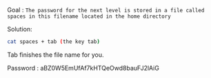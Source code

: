 Goal : `The password for the next level is stored in a file called spaces in this filename located in the home directory` 


Solution: 

```sh
cat spaces + tab (the key tab)
```

Tab finishes the file name for you.

Password : aBZ0W5EmUfAf7kHTQeOwd8bauFJ2lAiG
